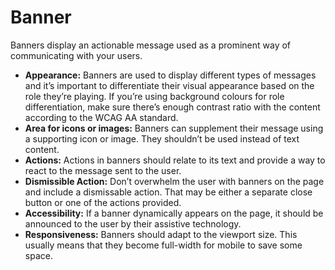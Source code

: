 # Banner

Banners display an actionable message used as a prominent way of communicating with your users.

- **Appearance:** Banners are used to display different types of messages and it’s important to differentiate their visual appearance based on the role they’re playing. If you’re using background colours for role differentiation, make sure there’s enough contrast ratio with the content according to the WCAG AA standard.
- **Area for icons or images:** Banners can supplement their message using a supporting icon or image. They shouldn’t be used instead of text content.
- **Actions:** Actions in banners should relate to its text and provide a way to react to the message sent to the user.
- **Dismissible Action:** Don’t overwhelm the user with banners on the page and include a dismissable action. That may be either a separate close button or one of the actions provided.
- **Accessibility:** If a banner dynamically appears on the page, it should be announced to the user by their assistive technology.
- **Responsiveness:** Banners should adapt to the viewport size. This usually means that they become full-width for mobile to save some space.
